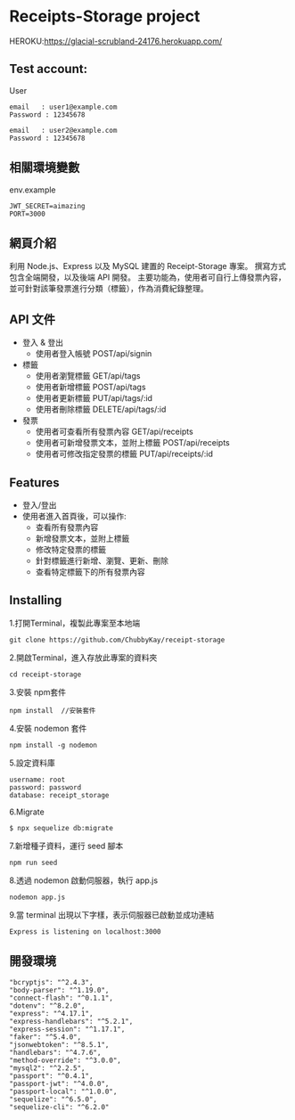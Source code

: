 # Receipts-Storage project
HEROKU:https://glacial-scrubland-24176.herokuapp.com/

## Test account:

User
```
email	: user1@example.com
Password : 12345678

email	: user2@example.com
Password : 12345678
```

## 相關環境變數
env.example
```
JWT_SECRET=aimazing
PORT=3000
```

## 網頁介紹

利用 Node.js、Express 以及 MySQL 建置的 Receipt-Storage 專案。
撰寫方式包含全端開發，以及後端 API 開發。
主要功能為，使用者可自行上傳發票內容，並可針對該筆發票進行分類（標籤），作為消費紀錄整理。


## API 文件

- 登入 & 登出
  - 使用者登入帳號 POST/api/signin
- 標籤
  - 使用者瀏覽標籤 GET/api/tags
  - 使用者新增標籤 POST/api/tags
  - 使用者更新標籤 PUT/api/tags/:id
  - 使用者刪除標籤 DELETE/api/tags/:id
- 發票
  - 使用者可查看所有發票內容  GET/api/receipts
  - 使用者可新增發票文本，並附上標籤 POST/api/receipts
  - 使用者可修改指定發票的標籤 PUT/api/receipts/:id

## Features

- 登入/登出
- 使用者進入首頁後，可以操作:
  - 查看所有發票內容
  - 新增發票文本，並附上標籤
  - 修改特定發票的標籤
  - 針對標籤進行新增、瀏覽、更新、刪除
  - 查看特定標籤下的所有發票內容
 
## Installing 

1.打開Terminal，複製此專案至本地端

```
git clone https://github.com/ChubbyKay/receipt-storage
```

2.開啟Terminal，進入存放此專案的資料夾

```
cd receipt-storage
```

3.安裝 npm套件

```
npm install  //安裝套件
```

4.安裝 nodemon 套件

```
npm install -g nodemon
```

5.設定資料庫
```
username: root
password: password
database: receipt_storage
```

6.Migrate
```
$ npx sequelize db:migrate
```

7.新增種子資料，運行 seed 腳本

```
npm run seed
```

8.透過 nodemon 啟動伺服器，執行 app.js

```
nodemon app.js
```

9.當 terminal 出現以下字樣，表示伺服器已啟動並成功連結

```
Express is listening on localhost:3000
```

## 開發環境

    "bcryptjs": "^2.4.3",
    "body-parser": "^1.19.0",
    "connect-flash": "^0.1.1",
    "dotenv": "^8.2.0",
    "express": "^4.17.1",
    "express-handlebars": "^5.2.1",
    "express-session": "^1.17.1",
    "faker": "^5.4.0",
    "jsonwebtoken": "^8.5.1",
    "handlebars": "^4.7.6",
    "method-override": "^3.0.0",
    "mysql2": "^2.2.5",
    "passport": "^0.4.1",
    "passport-jwt": "^4.0.0",
    "passport-local": "^1.0.0",
    "sequelize": "^6.5.0",
    "sequelize-cli": "^6.2.0"
